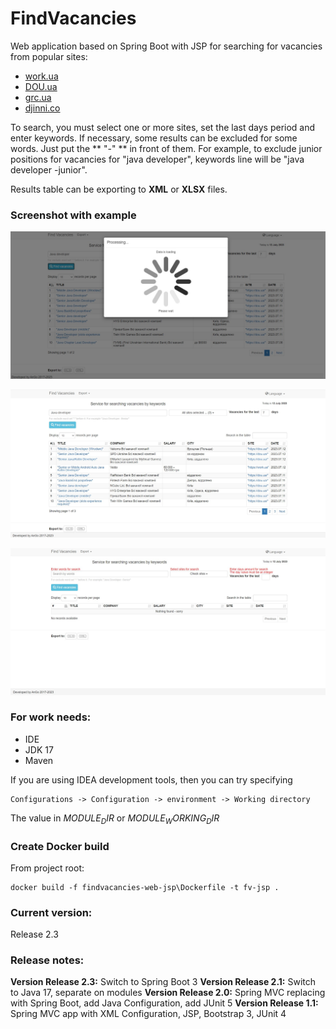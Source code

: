 # FindVacancies

Web application based on Spring Boot with JSP for searching for vacancies from popular sites:
- [work.ua](https://www.work.ua/)
- [DOU.ua](https://dou.ua/)
- [grc.ua](https://grc.ua/)
- [djinni.co](https://djinni.co/)

To search, you must select one or more sites, set the last days period and enter keywords.
If necessary, some results can be excluded for some words. Just put the ** "-" ** in front of them. For example, to exclude junior positions for vacancies for "java developer", keywords line will be "java developer -junior".

Results table can be exporting to **XML** or **XLSX** files.

### Screenshot with example
![](src/main/resources/images/Search_screen.jpg)

![](src/main/resources/images/Search_result.jpg)

![](src/main/resources/images/Invalid_params.jpg)


### **For work needs:**
- IDE
- JDK 17
- Maven

If you are using IDEA development tools, then you can try specifying
```
Configurations -> Configuration -> environment -> Working directory
```
The value in $MODULE_DIR$ or $MODULE_WORKING_DIR$

### **Create Docker build**
From project root:
```
docker build -f findvacancies-web-jsp\Dockerfile -t fv-jsp .
```

### **Current version:**
Release 2.3

### **Release notes:**
**Version Release 2.3:** Switch to Spring Boot 3
**Version Release 2.1:** Switch to Java 17, separate on modules
**Version Release 2.0:** Spring MVC replacing with Spring Boot, add Java Configuration, add JUnit 5
**Version Release 1.1:** Spring MVC app with XML Configuration, JSP, Bootstrap 3, JUnit 4
